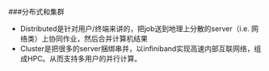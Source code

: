 ###分布式和集群
- Distributed是针对用户/终端来讲的，把job送到地理上分散的server（i.e. 网络类）上协同作业，然后合并计算机结果
- Cluster是把很多的server捆绑串并，以infiniband实现高速内部互联网络，组成HPC。从而支持多用户的并行计算。